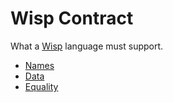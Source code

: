 # Wisp Contract

What a [Wisp](../wisp.md) language must support.

- [Names](names.md)
- [Data](data.md)
- [Equality](equality.md)
